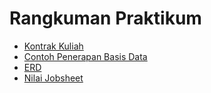 # Rangkuman Praktikum

* [Kontrak Kuliah](00/kontrak.md)
* [Contoh Penerapan Basis Data](01/01.contoh-penerapan-basis-data.md)
* [ERD](02/02.ERD.md)
* [Nilai Jobsheet](00/nilai.md)
